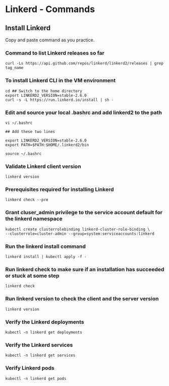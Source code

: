 # Linkerd - Commands 

## Install Linkerd

Copy and paste command as you practice.

### Command to list Linkerd releases so far

```
curl -Ls https://api.github.com/repos/linkerd/linkerd2/releases | grep tag_name
```

### To install Linkerd CLI in the VM environment

```
cd ## Switch to the home directory
export LINKERD2_VERSION=stable-2.6.0 
curl -s -L https://run.linkerd.io/install | sh - 
```

### Edit and source your local .bashrc and add linkerd2 to the path

```
vi ~/.bashrc

## Add these two lines

export LINKERD2_VERSION=stable-2.6.0
export PATH=$PATH:$HOME/.linkerd2/bin

source ~/.bashrc
```

### Validate Linkerd client version
```
linkerd version
```

### Prerequisites required for installing Linkerd
```
linkerd check --pre
```

### Grant cluser_admin privilege to the service account default for the linkerd namespace
```
kubectl create clusterrolebinding linkerd-cluster-role-binding \
--clusterrole=cluster-admin --group=system:serviceaccounts:linkerd
```

### Run the linkerd install command
```
linkerd install | kubectl apply -f -
```


### Run linkerd check to make sure if an installation has succeeded or stuck at some step
```
linkerd check
```

### Run linkerd version to check the client and the server version
```
linkerd version
```

### Verify the Linkerd deployments
```
kubectl -n linkerd get deployments
```

### Verify the Linkerd services
```
kubectl -n linkerd get services
```

### Verify Linkerd pods
```
kubectl -n linkerd get pods
```




